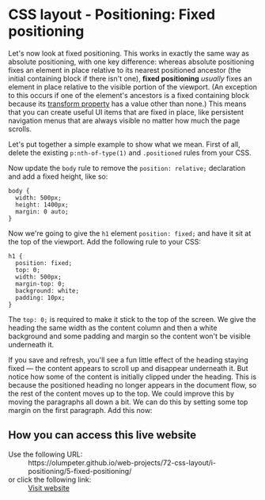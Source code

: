 # CSS layout - Positioning: Fixed positioning

Let's now look at fixed positioning. This works in exactly the same way as 
absolute positioning, with one key difference: whereas absolute positioning 
fixes an element in place relative to its nearest positioned ancestor (the 
initial containing block if there isn't one), **fixed positioning** *usually* 
fixes an element in place relative to the visible portion of the viewport. (An 
exception to this occurs if one of the element's ancestors is a fixed containing 
block because its [transform property](https://developer.mozilla.org/en-US/docs/Web/CSS/transform) 
has a value other than none.) This means that you can create useful UI items 
that are fixed in place, like persistent navigation menus that are always 
visible no matter how much the page scrolls.

Let's put together a simple example to show what we mean. First of all, delete 
the existing `p:nth-of-type(1)` and `.positioned` rules from your CSS.

Now update the `body` rule to remove the `position: relative;` declaration and 
add a fixed height, like so:

```
body {
  width: 500px;
  height: 1400px;
  margin: 0 auto;
}
```

Now we're going to give the `h1` element `position: fixed;` and have it sit at 
the top of the viewport. Add the following rule to your CSS:

```
h1 {
  position: fixed;
  top: 0;
  width: 500px;
  margin-top: 0;
  background: white;
  padding: 10px;
}
```
The `top: 0;` is required to make it stick to the top of the screen. We 
give the heading the same width as the content column and then a white 
background and some padding and margin so the content won't be visible 
underneath it.

If you save and refresh, you'll see a fun little effect of the heading 
staying fixed — the content appears to scroll up and disappear underneath 
it. But notice how some of the content is initially clipped under the 
heading. This is because the positioned heading no longer appears in the 
document flow, so the rest of the content moves up to the top. We could 
improve this by moving the paragraphs all down a bit. We can do this by 
setting some top margin on the first paragraph. Add this now: 

## How you can access this live website

<dl>
  Use the following URL:
  <dd>
    https://olumpeter.github.io/web-projects/72-css-layout/i-positioning/5-fixed-positioning/
  </dd>
  or click the following link:
  <dd>
    <a href="https://olumpeter.github.io/web-projects/72-css-layout/i-positioning/5-fixed-positioning/">Visit website</a>
  </dd>
</dl>
